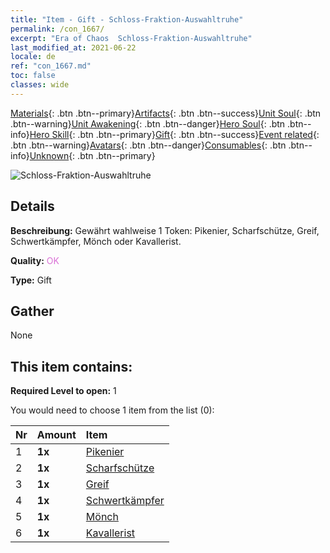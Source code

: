 ```yaml
---
title: "Item - Gift - Schloss-Fraktion-Auswahltruhe"
permalink: /con_1667/
excerpt: "Era of Chaos  Schloss-Fraktion-Auswahltruhe"
last_modified_at: 2021-06-22
locale: de
ref: "con_1667.md"
toc: false
classes: wide
---
```

 [Materials](/ItemsDE/){: .btn .btn--primary}[Artifacts](/ItemsDE/Artifacts/){: .btn .btn--success}[Unit Soul](/ItemsDE/UnitSoul/){: .btn .btn--warning}[Unit Awakening](/ItemsDE/UnitAwakening/){: .btn .btn--danger}[Hero Soul](/ItemsDE/HeroSoul/){: .btn .btn--info}[Hero Skill](/ItemsDE/HeroSkill/){: .btn .btn--primary}[Gift](/ItemsDE/Gift/){: .btn .btn--success}[Event related](/ItemsDE/Events/){: .btn .btn--warning}[Avatars](/ItemsDE/Avatars/){: .btn .btn--danger}[Consumables](/ItemsDE/Consumables/){: .btn .btn--info}[Unknown](/ItemsDE/Unknown/){: .btn .btn--primary}

 ![Schloss-Fraktion-Auswahltruhe](/images/t/i_907283.png)

## Details
 **Beschreibung:** Gewährt wahlweise 1 Token: Pikenier, Scharfschütze, Greif, Schwertkämpfer, Mönch oder Kavallerist.

 **Quality:** <span style="color: #DA70D6">OK</span>

 **Type:** Gift

## Gather

  None

## This item contains:

 **Required Level to open:** 1

 You would need to choose 1 item from the list (0):

  | Nr | Amount |     Item    |
  |:---|:-------|:------------|
  | 1 |  **1x** | [Pikenier](/ItemsDE/unt_190/) |  | 
  | 2 |  **1x** | [Scharfschütze](/ItemsDE/unt_191/) |  | 
  | 3 |  **1x** | [Greif](/ItemsDE/unt_192/) |  | 
  | 4 |  **1x** | [Schwertkämpfer](/ItemsDE/unt_193/) |  | 
  | 5 |  **1x** | [Mönch](/ItemsDE/unt_194/) |  | 
  | 6 |  **1x** | [Kavallerist](/ItemsDE/unt_195/) |  | 
